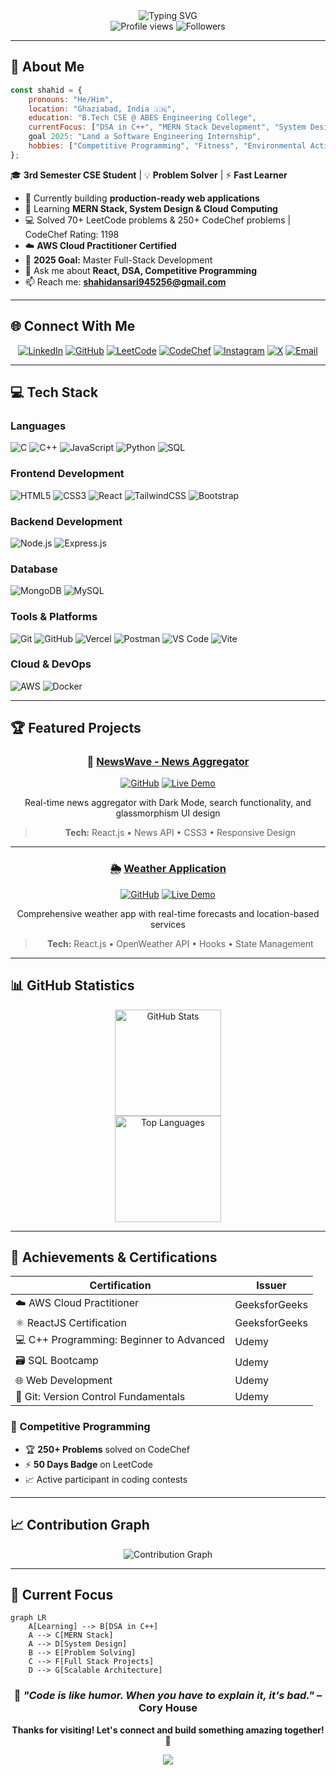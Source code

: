 <div align="center">
  <img src="https://readme-typing-svg.herokuapp.com?font=Fira+Code&weight=600&size=28&pause=1000&color=2C3E50&center=true&vCenter=true&width=435&lines=Hi+%F0%9F%91%8B+I'm+Shahid+Ansari;Full+Stack+Developer;Competitive+Programmer;AWS+Certified" alt="Typing SVG" />
</div>

<div align="center">
  <img src="https://komarev.com/ghpvc/?username=shahidansari310&color=blueviolet&style=for-the-badge" alt="Profile views" />
  <img src="https://img.shields.io/github/followers/shahidansari310?style=for-the-badge&color=blue" alt="Followers" />
</div>

---

## 🚀 About Me

```javascript
const shahid = {
    pronouns: "He/Him",
    location: "Ghaziabad, India 🇮🇳",
    education: "B.Tech CSE @ ABES Engineering College",
    currentFocus: ["DSA in C++", "MERN Stack Development", "System Design"],
    goal 2025: "Land a Software Engineering Internship",
    hobbies: ["Competitive Programming", "Fitness", "Environmental Activities"]
};
```

🎓 **3rd Semester CSE Student** | 💡 **Problem Solver** | ⚡ **Fast Learner**

- 🔭 Currently building **production-ready web applications**
- 🌱 Learning **MERN Stack, System Design & Cloud Computing**
- 💻 Solved 70+ LeetCode problems & 250+ CodeChef problems | CodeChef Rating: 1198
- ☁️ **AWS Cloud Practitioner Certified**
- 🎯 **2025 Goal:** Master Full-Stack Development
- 💬 Ask me about **React, DSA, Competitive Programming**
- 📫 Reach me: **shahidansari945256@gmail.com**

---

## 🌐 Connect With Me

<div align="center">
  
[![LinkedIn](https://img.shields.io/badge/LinkedIn-%230077B5.svg?style=for-the-badge&logo=linkedin&logoColor=white)](https://linkedin.com/in/shahid-ansari-433449327)
[![GitHub](https://img.shields.io/badge/GitHub-%23121011.svg?style=for-the-badge&logo=github&logoColor=white)](https://github.com/shahidansari310)
[![LeetCode](https://img.shields.io/badge/LeetCode-FFA116?style=for-the-badge&logo=leetcode&logoColor=black)](https://leetcode.com/u/shahid310/)
[![CodeChef](https://img.shields.io/badge/CodeChef-%23964B00.svg?style=for-the-badge&logo=codechef&logoColor=white)](https://www.codechef.com/users/shahid_310)
[![Instagram](https://img.shields.io/badge/Instagram-%23E4405F.svg?style=for-the-badge&logo=Instagram&logoColor=white)](https://instagram.com/_shahid_129_)
[![X](https://img.shields.io/badge/X-%23000000.svg?style=for-the-badge&logo=X&logoColor=white)](https://x.com/Shahid__310)
[![Email](https://img.shields.io/badge/Email-D14836?style=for-the-badge&logo=gmail&logoColor=white)](mailto:shahidansari945256@gmail.com)

</div>

---

## 💻 Tech Stack

### Languages
![C](https://img.shields.io/badge/C-%2300599C.svg?style=for-the-badge&logo=c&logoColor=white)
![C++](https://img.shields.io/badge/C++-%2300599C.svg?style=for-the-badge&logo=c%2B%2B&logoColor=white)
![JavaScript](https://img.shields.io/badge/JavaScript-%23323330.svg?style=for-the-badge&logo=javascript&logoColor=%23F7DF1E)
![Python](https://img.shields.io/badge/Python-3670A0?style=for-the-badge&logo=python&logoColor=ffdd54)
![SQL](https://img.shields.io/badge/SQL-%2307405e.svg?style=for-the-badge&logo=sqlite&logoColor=white)

### Frontend Development
![HTML5](https://img.shields.io/badge/HTML5-%23E34F26.svg?style=for-the-badge&logo=html5&logoColor=white)
![CSS3](https://img.shields.io/badge/CSS3-%231572B6.svg?style=for-the-badge&logo=css3&logoColor=white)
![React](https://img.shields.io/badge/React-%2320232a.svg?style=for-the-badge&logo=react&logoColor=%2361DAFB)
![TailwindCSS](https://img.shields.io/badge/Tailwind-%2338B2AC.svg?style=for-the-badge&logo=tailwind-css&logoColor=white)
![Bootstrap](https://img.shields.io/badge/Bootstrap-%23563D7C.svg?style=for-the-badge&logo=bootstrap&logoColor=white)

### Backend Development
![Node.js](https://img.shields.io/badge/Node.js-6DA55F?style=for-the-badge&logo=node.js&logoColor=white)
![Express.js](https://img.shields.io/badge/Express.js-%23404d59.svg?style=for-the-badge&logo=express&logoColor=%2361DAFB)

### Database
![MongoDB](https://img.shields.io/badge/MongoDB-%234ea94b.svg?style=for-the-badge&logo=mongodb&logoColor=white)
![MySQL](https://img.shields.io/badge/MySQL-4479A1.svg?style=for-the-badge&logo=mysql&logoColor=white)

### Tools & Platforms
![Git](https://img.shields.io/badge/Git-%23F05033.svg?style=for-the-badge&logo=git&logoColor=white)
![GitHub](https://img.shields.io/badge/GitHub-%23121011.svg?style=for-the-badge&logo=github&logoColor=white)
![Vercel](https://img.shields.io/badge/Vercel-%23000000.svg?style=for-the-badge&logo=vercel&logoColor=white)
![Postman](https://img.shields.io/badge/Postman-FF6C37?style=for-the-badge&logo=postman&logoColor=white)
![VS Code](https://img.shields.io/badge/VS%20Code-0078d7.svg?style=for-the-badge&logo=visual-studio-code&logoColor=white)
![Vite](https://img.shields.io/badge/Vite-%23646CFF.svg?style=for-the-badge&logo=vite&logoColor=white)

### Cloud & DevOps
![AWS](https://img.shields.io/badge/AWS-%23FF9900.svg?style=for-the-badge&logo=amazon-aws&logoColor=white)
![Docker](https://img.shields.io/badge/Docker-%230db7ed.svg?style=for-the-badge&logo=docker&logoColor=white)

---

## 🏆 Featured Projects

<div align="center">

### 📰 [NewsWave - News Aggregator](https://newsapp-by-shahid.vercel.app/)
[![GitHub](https://img.shields.io/badge/View_Code-100000?style=for-the-badge&logo=github&logoColor=white)](https://github.com/shahidansari310/newsapp)
[![Live Demo](https://img.shields.io/badge/Live_Demo-00C7B7?style=for-the-badge&logo=vercel&logoColor=white)](https://newsapp-by-shahid.vercel.app/)

Real-time news aggregator with Dark Mode, search functionality, and glassmorphism UI design
> **Tech:** React.js • News API • CSS3 • Responsive Design

---

### 🌦️ [Weather Application](https://weather-app-ivory-beta-96.vercel.app/)
[![GitHub](https://img.shields.io/badge/View_Code-100000?style=for-the-badge&logo=github&logoColor=white)](https://github.com/shahidansari310/Weather-App)
[![Live Demo](https://img.shields.io/badge/Live_Demo-00C7B7?style=for-the-badge&logo=vercel&logoColor=white)](https://weather-app-ivory-beta-96.vercel.app/)

Comprehensive weather app with real-time forecasts and location-based services
> **Tech:** React.js • OpenWeather API • Hooks • State Management

</div>

---

## 📊 GitHub Statistics

<div align="center">
  <img src="https://github-readme-stats.vercel.app/api?username=shahidansari310&theme=tokyonight&hide_border=false&include_all_commits=true&count_private=true" alt="GitHub Stats" height="170"/>
</div>

<div align="center">
  <img src="https://github-readme-stats.vercel.app/api/top-langs/?username=shahidansari310&theme=tokyonight&hide_border=false&include_all_commits=true&count_private=true&layout=compact" alt="Top Languages" height="170"/>
</div>

---

## 🏅 Achievements & Certifications

<div align="center">

| Certification | Issuer |
|--------------|--------|
| ☁️ AWS Cloud Practitioner | GeeksforGeeks |
| ⚛️ ReactJS Certification | GeeksforGeeks |
| 💻 C++ Programming: Beginner to Advanced | Udemy |
| 🗃️ SQL Bootcamp | Udemy |
| 🌐 Web Development | Udemy |
| 🔀 Git: Version Control Fundamentals | Udemy |

</div>

### 🎯 Competitive Programming
- 🏆 **250+ Problems** solved on CodeChef
- ⚡ **50 Days Badge** on LeetCode
- 📈 Active participant in coding contests

---

## 📈 Contribution Graph

<div align="center">
  <img src="https://github-readme-activity-graph.vercel.app/graph?username=shahidansari310&theme=tokyo-night&hide_border=true" alt="Contribution Graph"/>
</div>

---

## 🎯 Current Focus

```mermaid
graph LR
    A[Learning] --> B[DSA in C++]
    A --> C[MERN Stack]
    A --> D[System Design]
    B --> E[Problem Solving]
    C --> F[Full Stack Projects]
    D --> G[Scalable Architecture]
```

<div align="center">
  
### 💬 *"Code is like humor. When you have to explain it, it's bad."* – Cory House

**Thanks for visiting! Let's connect and build something amazing together! 🚀**

[![](https://visitcount.itsvg.in/api?id=shahidansari310&label=Profile%20Views&color=6&icon=5&pretty=true)](https://visitcount.itsvg.in)

</div>
